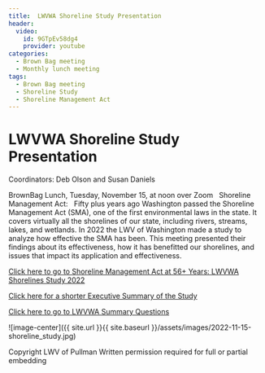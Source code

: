 ```yaml
---
title:  LWVWA Shoreline Study Presentation
header: 
  video: 
    id: 9GTpEv58dg4
    provider: youtube
categories:
  - Brown Bag meeting
  - Monthly lunch meeting
tags:
  - Brown Bag meeting
  - Shoreline Study
  - Shoreline Management Act
---
```


# LWVWA Shoreline Study Presentation

Coordinators: Deb Olson and Susan Daniels

BrownBag Lunch, Tuesday, November 15, at noon over Zoom
 
Shoreline Management Act:
 
Fifty plus years ago Washington passed the Shoreline Management Act (SMA), one of the first environmental laws in the state. It covers virtually all the shorelines of our state, including rivers, streams, lakes, and wetlands. In 2022 the LWV of Washington made a study to analyze how effective the SMA has been. This meeting presented their findings about its effectiveness, how it has benefitted our shorelines, and issues that impact its application and effectiveness.


[Click here to go to Shoreline Management Act at 56+ Years: LWVWA Shorelines Study 2022](https://lwvwa.org/resources/Documents/Studies/Shorelines/Final%20Study%20pdf%202.pdf)

[Click here for a shorter Executive Summary of the Study](https://www.lwvwa.org/Shoreline-Study)

[Click here to go to LWVWA Summary Questions](https://lwvwa.org/resources/Documents/Studies/Shorelines/2_Summary%20of%20Responses%20Table[15879].pdf)
 
![image-center]({{ site.url }}{{ site.baseurl }}/assets/images/2022-11-15-shoreline_study.jpg)



Copyright LWV of Pullman
Written permission required for full or partial embedding

<!---change the title to whatever you want the post to be titled
change the ID out to the end of the youtube link https://youtu.be/r61ARK4Qv9c -->
